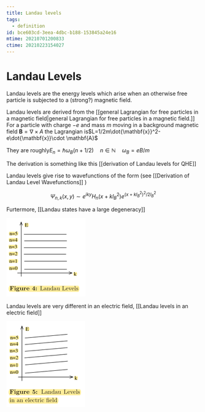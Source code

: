 ```yaml
---
title: Landau levels
tags:
  - definition
id: bce603cd-3eea-4dbc-b188-153845a24e16
mtime: 20210701200833
ctime: 20210223154027
---
```


# Landau Levels

Landau levels are the energy levels which arise when an otherwise free particle is subjected to a (strong?) magnetic field.

Landau levels are derived from the [[general Lagrangian for free particles in a magnetic field|general Lagrangian for free particles in a magnetic field.]] For a particle with charge $-e$ and mass $m$ moving in a background magnetic field  $\mathbf{B}=\nabla\times A$ the Lagrangian is$L=1/2m\dot{\mathbf{x}}^2-e\dot{\mathbf{x}}\cdot \mathbf{A}$

They are roughly$E_n=\hbar\omega_B(n+1/2)\quad n\in\mathbb{N} \quad \omega_B=eB/m$

The derivation is something like this [[derivation of Landau levels for QHE]]

Landau levels give rise to wavefunctions of the form (see [[Derivation of Landau Level Wavefunctions]] )

$$
\Psi_{n,k}(x,y) \sim e^{iky}H_n(x+kl^2_B)e^{(x+kl^2_B)^2/2l^2_B}
$$

Furtermore, [[Landau states have a large degeneracy]]

![](./media/landaulevels.png)

Landau levels are very different in an electric field, [[Landau levels in an electric field]]

![](./media/landaulevelselectricfield.png)
